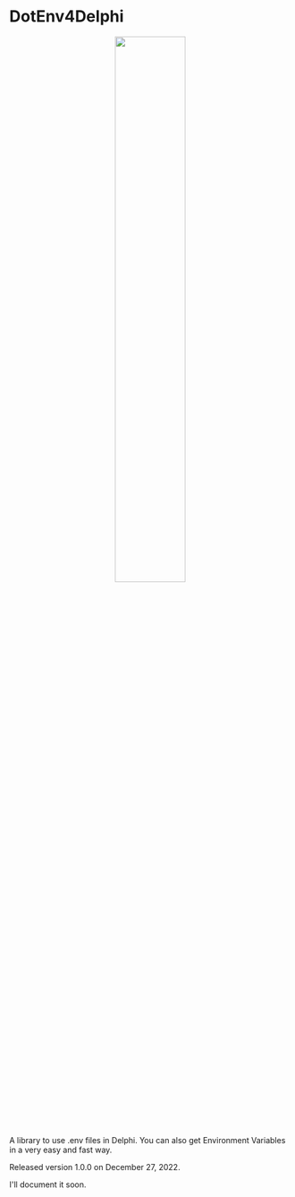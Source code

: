 # DotEnv4Delphi

<p align="center">
<img src="https://github.com/rafael-figueiredo-alves/DotEnv4Delphi/blob/main/Imagens/DotEnv4Delphi.png" width=50% height=50%>  
</p>

 A library to use .env files in Delphi. You can also get Environment Variables in a very easy and fast way.

 Released version 1.0.0 on December 27, 2022.

 I'll document it soon.

